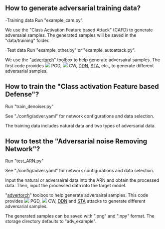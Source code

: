 ## How to generate adversarial training data?

-Training data
Run "example_cam.py".

We use the "Class Activation Feature based Attack" (CAFD) to generate adversaial samples. The generated samples will be saved in the "data/training" folder.

-Test data
Run "example_other.py" or "example_autoattack.py".

We use the "[advertorch](https://github.com/BorealisAI/advertorch)" toolbox to help generate adversairal samples. The first code provides ![](http://latex.codecogs.com/svg.latex?L_{\infty}) PGD, ![](http://latex.codecogs.com/svg.latex?L_{2}) CW, [DDN](https://arxiv.org/abs/1811.09600), [STA](https://openreview.net/forum?id=HyydRMZC-), etc., to generate different adversarial samples.





## How to train the "Class activation Feature based Defense"?
Run "train_denoiser.py"

See "./config/adver.yaml" for network configurations and data selection. 

The training data includes natural data and two types of adversarial data.

## How to test the "Adversarial noise Removing Network"?
Run "test_ARN.py"

See "./config/adver.yaml" for network configurations and data selection.

Input the natural or adversairal data into the ARN and obtain the processed data. Then, input the processed data into the target model.

"[advertorch](https://github.com/BorealisAI/advertorch)" toolbox to help generate adversairal samples. This code provides ![](http://latex.codecogs.com/svg.latex?L_{\infty}) PGD, ![](http://latex.codecogs.com/svg.latex?L_{2}) CW, [DDN](https://arxiv.org/abs/1811.09600) and [STA](https://openreview.net/forum?id=HyydRMZC-) attacks to generate different adversarial samples.

The generated samples can be saved with ".png" and ".npy" format. The storage directory defaults to "adv_example".
